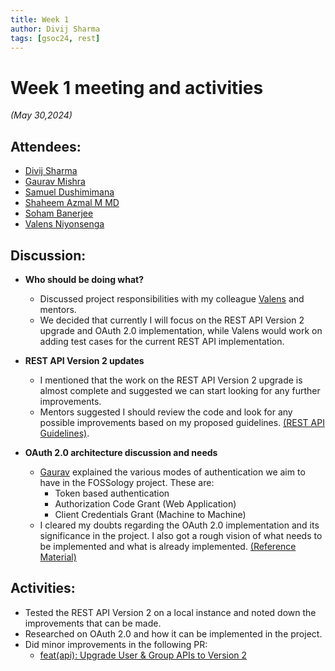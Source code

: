 ```yaml
---
title: Week 1
author: Divij Sharma
tags: [gsoc24, rest]
---
```

<!--
SPDX-License-Identifier: CC-BY-SA-4.0

SPDX-FileCopyrightText: 2024 Divij Sharma <divijs75@gmail.com>
-->

# Week 1 meeting and activities

*(May 30,2024)*

## Attendees:

- [Divij Sharma](https://github.com/dvjsharma)
- [Gaurav Mishra](https://github.com/GMishx)
- [Samuel Dushimimana](https://github.com/dushimsam)
- [Shaheem Azmal M MD](https://github.com/shaheemazmalmmd)
- [Soham Banerjee](https://github.com/soham4abc)
- [Valens Niyonsenga](https://github.com/valens200)

## Discussion:

- **Who should be doing what?**
  - Discussed project responsibilities with my colleague [Valens](https://github.com/valens200) and mentors.
  - We decided that currently I will focus on the REST API Version 2 upgrade and OAuth 2.0 implementation, while Valens would work on adding test cases for the current REST API implementation.

- **REST API Version 2 updates**
  - I mentioned that the work on the REST API Version 2 upgrade is almost complete and suggested we can start looking for any further improvements.
  - Mentors suggested I should review the code and look for any possible improvements based on my proposed guidelines. [(REST API Guidelines)](../API-guidelines.md).

- **OAuth 2.0 architecture discussion and needs**
  - [Gaurav](https://github.com/GMishx) explained the various modes of authentication we aim to have in the FOSSology project. These are:
    - Token based authentication
    - Authorization Code Grant (Web Application)
    - Client Credentials Grant (Machine to Machine)
  - I cleared my doubts regarding the OAuth 2.0 implementation and its significance in the project. I also got a rough vision of what needs to be implemented and what is already implemented. [(Reference Material)](https://github.com/fossology/fossology/wiki/OpenID-Connect-authentication-configuration)

## Activities:

- Tested the REST API Version 2 on a local instance and noted down the improvements that can be made.
- Researched on OAuth 2.0 and how it can be implemented in the project.
- Did minor improvements in the following PR:
  - [feat(api): Upgrade User & Group APIs to Version 2 ](https://github.com/fossology/fossology/pull/2711)